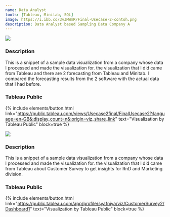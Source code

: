 ```yaml
---
name: Data Analyst
tools: [Tableau, Minitab, SQL]
image: https://i.ibb.co/3vJMWmR/Final-Usecase-2-contoh.png
description: Data Analyst based Sampling Data Company A
---
```


![](https://i.ibb.co/3vJMWmR/Final-Usecase-2-contoh.png)


### Description
This is a snippet of a sample data visualization from a company whose data I processed and made the visualization for.
the visualization that I did came from Tableau and there are 2 forecasting from Tableau and Minitab.
I compared the forecasting results from the 2 software with the actual data that I had before.

### Tableau Public
{% include elements/button.html link="https://public.tableau.com/views/Usecase2final/FinalUsecase2?:language=en-GB&:display_count=n&:origin=viz_share_link" text="Visualization by Tableau Public" block=true %}


![](https://i.ibb.co/Lny581c/Dashboard-1.png)


### Description
This is a snippet of a sample data visualization from a company whose data I processed and made the visualization for.
the visualization that I did came from Tableau about Customer Survey to get insights for RnD and Marketing division.

### Tableau Public
{% include elements/button.html link="https://public.tableau.com/app/profile/syafniya/viz/CustomerSurvey2/Dashboard1" text="Visualization by Tableau Public" block=true %}
